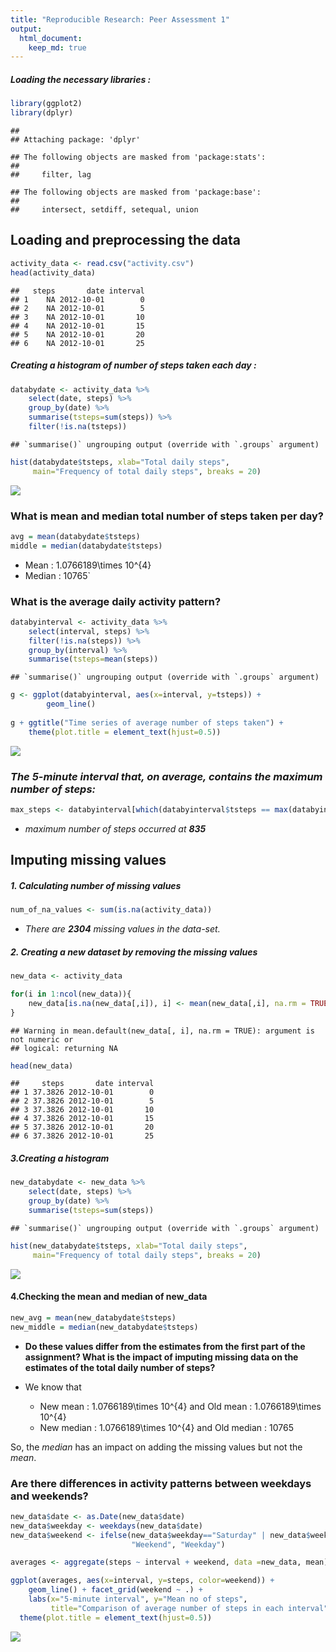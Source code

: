 ```yaml
---
title: "Reproducible Research: Peer Assessment 1"
output: 
  html_document:
    keep_md: true
---
```


##### **_Loading the necessary libraries :_**

```r
library(ggplot2)
library(dplyr)
```

```
## 
## Attaching package: 'dplyr'
```

```
## The following objects are masked from 'package:stats':
## 
##     filter, lag
```

```
## The following objects are masked from 'package:base':
## 
##     intersect, setdiff, setequal, union
```

## **Loading and preprocessing the data**

```r
activity_data <- read.csv("activity.csv")
head(activity_data)
```

```
##   steps       date interval
## 1    NA 2012-10-01        0
## 2    NA 2012-10-01        5
## 3    NA 2012-10-01       10
## 4    NA 2012-10-01       15
## 5    NA 2012-10-01       20
## 6    NA 2012-10-01       25
```

##### **_Creating a histogram of number of steps taken each day :_**

```r
databydate <- activity_data %>% 
    select(date, steps) %>% 
    group_by(date) %>%
    summarise(tsteps=sum(steps)) %>%
    filter(!is.na(tsteps))
```

```
## `summarise()` ungrouping output (override with `.groups` argument)
```

```r
hist(databydate$tsteps, xlab="Total daily steps", 
     main="Frequency of total daily steps", breaks = 20)
```

![](PA1_template_files/figure-html/unnamed-chunk-3-1.png)<!-- -->

### **What is mean and median total number of steps taken per day?**

```r
avg = mean(databydate$tsteps)
middle = median(databydate$tsteps)
```

* Mean : 1.0766189\times 10^{4}
* Median : 10765`


### **What is the average daily activity pattern?**

```r
databyinterval <- activity_data %>%
    select(interval, steps) %>% 
    filter(!is.na(steps)) %>%
    group_by(interval) %>%
    summarise(tsteps=mean(steps))
```

```
## `summarise()` ungrouping output (override with `.groups` argument)
```

```r
g <- ggplot(databyinterval, aes(x=interval, y=tsteps)) +
        geom_line() 
    
g + ggtitle("Time series of average number of steps taken") +
    theme(plot.title = element_text(hjust=0.5))
```

![](PA1_template_files/figure-html/unnamed-chunk-5-1.png)<!-- -->

### **_The 5-minute interval that, on average, contains the maximum number of steps:_**

```r
max_steps <- databyinterval[which(databyinterval$tsteps == max(databyinterval$tsteps)),] 
```
* *maximum number of steps occurred at __835__*

## **Imputing missing values**

##### **1. Calculating number of missing values**

```r
num_of_na_values <- sum(is.na(activity_data))
```

* *There are __2304__ missing values in the data-set.*

##### **2. Creating a new dataset by removing the missing values**

```r
new_data <- activity_data

for(i in 1:ncol(new_data)){
    new_data[is.na(new_data[,i]), i] <- mean(new_data[,i], na.rm = TRUE)
}
```

```
## Warning in mean.default(new_data[, i], na.rm = TRUE): argument is not numeric or
## logical: returning NA
```

```r
head(new_data)
```

```
##     steps       date interval
## 1 37.3826 2012-10-01        0
## 2 37.3826 2012-10-01        5
## 3 37.3826 2012-10-01       10
## 4 37.3826 2012-10-01       15
## 5 37.3826 2012-10-01       20
## 6 37.3826 2012-10-01       25
```

##### ***3.Creating a histogram***

```r
new_databydate <- new_data %>% 
    select(date, steps) %>% 
    group_by(date) %>%
    summarise(tsteps=sum(steps))
```

```
## `summarise()` ungrouping output (override with `.groups` argument)
```

```r
hist(new_databydate$tsteps, xlab="Total daily steps", 
     main="Frequency of total daily steps", breaks = 20)
```

![](PA1_template_files/figure-html/unnamed-chunk-9-1.png)<!-- -->

#### **4.Checking the mean and median of new_data**

```r
new_avg = mean(new_databydate$tsteps)
new_middle = median(new_databydate$tsteps)
```

- **Do these values differ from the estimates from the first part of the assignment? What is the impact of imputing missing data on the estimates of the total daily number of steps?**

- We know that 
  - New mean : 1.0766189\times 10^{4} and Old mean : 1.0766189\times 10^{4}
  - New median : 1.0766189\times 10^{4} and Old median : 10765

So, the *median* has an impact on adding the missing values but not the *mean*.

### **Are there differences in activity patterns between weekdays and weekends?**

```r
new_data$date <- as.Date(new_data$date)
new_data$weekday <- weekdays(new_data$date)
new_data$weekend <- ifelse(new_data$weekday=="Saturday" | new_data$weekday=="Sunday", 
                           "Weekend", "Weekday")

averages <- aggregate(steps ~ interval + weekend, data =new_data, mean)

ggplot(averages, aes(x=interval, y=steps, color=weekend)) + 
    geom_line() + facet_grid(weekend ~ .) +
    labs(x="5-minute interval", y="Mean no of steps",
         title="Comparison of average number of steps in each interval")+
  theme(plot.title = element_text(hjust=0.5))
```

![](PA1_template_files/figure-html/unnamed-chunk-11-1.png)<!-- -->

